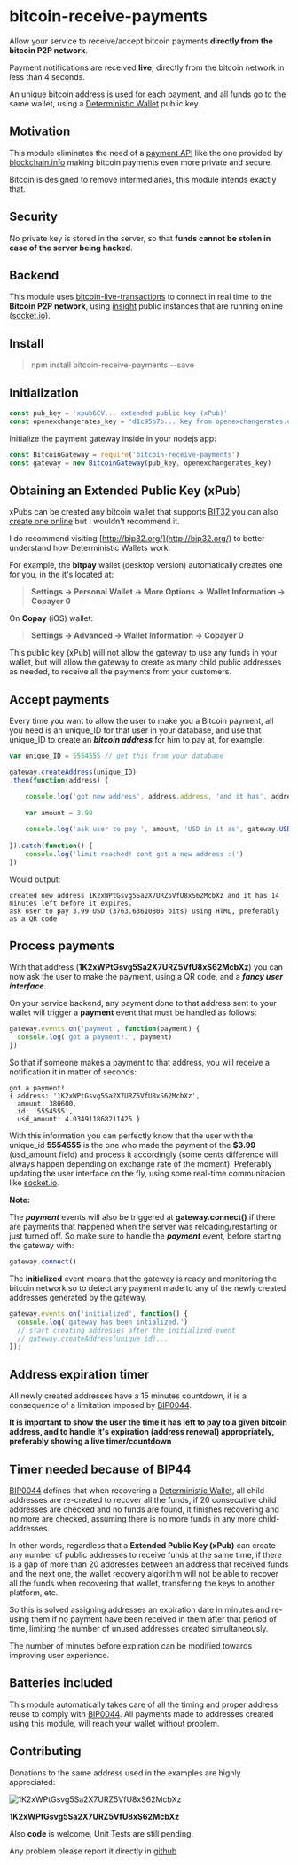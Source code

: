 bitcoin-receive-payments
===================
Allow your service to receive/accept bitcoin payments **directly from the bitcoin P2P network**.

Payment notifications are received **live**, directly from the bitcoin network in less than 4 seconds.

An unique bitcoin address is used for each payment, and all funds go to the same wallet, using a [Deterministic Wallet](https://en.bitcoin.it/wiki/Deterministic_wallet) public key. 

Motivation
--
This module eliminates the need of a [payment API](https://blockchain.info/es/api/api_receive) like the one provided by [blockchain.info](https://blockchain.info/) making bitcoin payments even more private and secure.

Bitcoin is designed to remove intermediaries, this module intends exactly that.

Security
--

No private key is stored in the server, so that **funds cannot be stolen in case of the server being hacked**.

Backend
--
This module uses [bitcoin-live-transactions](https://www.npmjs.com/package/bitcoin-live-transactions) to connect in real time to the **Bitcoin P2P network**, using [insight](https://github.com/bitpay/insight-api) public instances that are running online ([socket.io](https://www.npmjs.com/package/socket.io)).

Install
--------------------

> npm install bitcoin-receive-payments --save

Initialization
---

```javascript
const pub_key = 'xpub6CV... extended public key (xPub)'
const openexchangerates_key = 'd1c95b7b... key from openexchangerates.org' // to automatically convert USD amounts to BTC at real time rates
```

Initialize the payment gateway inside in your nodejs app:
```javascript
const BitcoinGateway = require('bitcoin-receive-payments')
const gateway = new BitcoinGateway(pub_key, openexchangerates_key)
```


Obtaining an Extended Public Key (xPub) 
----
xPubs can be created any bitcoin wallet that supports [BIT32](https://github.com/bitcoin/bips/blob/master/bip-0032.mediawiki) you can also [create one online](http://bip32.org/) but I wouldn't recommend it.

I do recommend visiting [http://bip32.org/](http://bip32.org/) to better understand how Deterministic Wallets work.

For example, the **bitpay** wallet (desktop version) automatically creates one for you, in the it's located at: 
> **Settings -> Personal Wallet -> More Options -> Wallet Information -> Copayer 0**

On **Copay** (iOS) wallet:
> **Settings -> Advanced -> Wallet Information -> Copayer 0**

This public key (xPub) will not allow the gateway to use any funds in your wallet, but will allow the gateway to create as many child public addresses as needed, to receive all the payments from your customers.

Accept payments
--

Every time you want to allow the user to make you a Bitcoin payment, all you need is an unique_ID for that user in your database, and use that unique_ID to create an ***bitcoin address*** for him to pay at, for example:

```javascript
var unique_ID = 5554555 // get this from your database

gateway.createAddress(unique_ID)
.then(function(address) {

    console.log('got new address', address.address, 'and it has', address.seconds_left / 60, 'minutes left before it expires.')
    
    var amount = 3.99
    
    console.log('ask user to pay ', amount, 'USD in it as', gateway.USDtoBIT(amount) + ' bits, using HTML, preferably as a QR code')
    
}).catch(function() {
    console.log('limit reached! cant get a new address :(')
})
```
Would output:
```
created new address 1K2xWPtGsvg5Sa2X7URZ5VfU8xS62McbXz and it has 14 minutes left before it expires.
ask user to pay 3.99 USD (3763.63610805 bits) using HTML, preferably as a QR code
```

Process payments
--

With that address (**1K2xWPtGsvg5Sa2X7URZ5VfU8xS62McbXz**) you can now ask the user to make the payment, using a QR code, and a ***fancy user interface***.

On your service backend, any payment done to that address sent to your wallet will trigger a **payment** event that must be handled as follows:
```javascript
gateway.events.on('payment', function(payment) {
  console.log('got a payment!.', payment)
})
```
So that if someone makes a payment to that address, you will receive a notification it in matter of seconds:
```
got a payment!. 
{ address: '1K2xWPtGsvg5Sa2X7URZ5VfU8xS62McbXz',
  amount: 380600,
  id: '5554555',
  usd_amount: 4.034911868211425 }
````

With this information you can perfectly know that the user with the unique_id **5554555** is the one who made the payment of the **$3.99** (usd_amount field) and process it accordingly (some cents difference will always happen depending on exchange rate of the moment). Preferably updating the user interface on the fly, using some real-time communitacion like [socket.io](https://socket.io/).

**Note:**

The ***payment*** events will also be triggered at **gateway.connect()** if there are payments that happened when the server was reloading/restarting or just turned off. So make sure to handle the ***payment*** event, before starting the gateway with:

```javascript
gateway.connect()
```

The **initialized** event means that the gateway is ready and monitoring the bitcoin network so to detect any payment made to any of the newly created addresses generated by the gateway. 

```javascript
gateway.events.on('initialized', function() {
  console.log('gateway has been intialized.')
  // start creating addresses after the initialized event
  // gateway.createAddress(unique_id)...
});
```

Address expiration timer
--

All newly created addresses have a 15 minutes countdown, it is a consequence of a limitation imposed by [BIP0044](https://github.com/bitcoin/bips/blob/master/bip-0044.mediawiki).

**It is important to show the user the time it has left to pay to a given bitcoin address, and to handle it's expiration (address renewal) appropriately, preferably showing a live timer/countdown**

Timer needed because of BIP44
--

[BIP0044](https://github.com/bitcoin/bips/blob/master/bip-0044.mediawiki) defines that when recovering a [Deterministic Wallet](https://en.bitcoin.it/wiki/Deterministic_wallet), all child addresses are re-created to recover all the funds, if 20 consecutive child addresses are checked and no funds are found, it finishes recovering and no more are checked, assuming there is no more funds in any more child-addresses.

In other words, regardless that a **Extended Public Key (xPub)** can create any number of public addresses to receive funds at the same time, if there is a gap of more than 20 addresses between an address that received funds and the next one, the wallet recovery algorithm will not be able to recover all the funds when recovering that wallet, transfering the keys to another platform, etc.

So this is solved assigning addresses an expiration date in minutes and re-using them if no payment have been received in them after that period of time, limiting the number of unused addresses created simultaneously.

The number of minutes before expiration can be modified towards improving user experience.

Batteries included
--

This module automatically takes care of all the timing and proper address reuse to comply with [BIP0044](https://github.com/bitcoin/bips/blob/master/bip-0044.mediawiki). All payments made to addresses created using this module, will reach your wallet without problem.

Contributing
--

Donations to the same address used in the examples are highly appreciated:

![**1K2xWPtGsvg5Sa2X7URZ5VfU8xS62McbXz**](https://api.qrserver.com/v1/create-qr-code/?data=1K2xWPtGsvg5Sa2X7URZ5VfU8xS62McbXz)

**1K2xWPtGsvg5Sa2X7URZ5VfU8xS62McbXz**

Also **code** is welcome, Unit Tests are still pending.

Any problem please report it directly in [github](https://github.com/guerrerocarlos/bitcoin-receive-payments/issues)